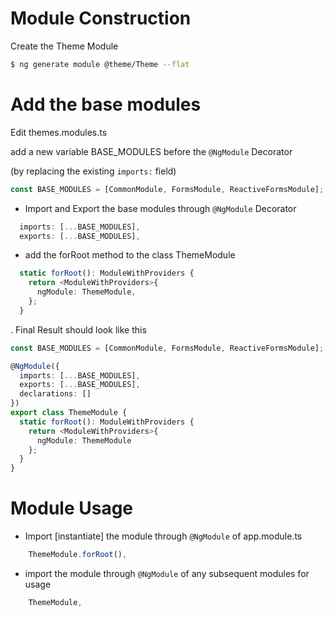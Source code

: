 # Module Construction

Create the Theme Module

```bash
$ ng generate module @theme/Theme --flat
```

# Add the base modules

Edit themes.modules.ts

add a new variable BASE_MODULES before the `@NgModule` Decorator 

(by replacing the existing `imports:` field)

```Typescript
const BASE_MODULES = [CommonModule, FormsModule, ReactiveFormsModule];
```

* Import and Export the base modules through `@NgModule` Decorator

```Typescript
  imports: [...BASE_MODULES],
  exports: [...BASE_MODULES],
```

* add the forRoot method to the class ThemeModule

```Typescript
  static forRoot(): ModuleWithProviders {
    return <ModuleWithProviders>{
      ngModule: ThemeModule,
    };
  }

```

. Final Result should look like this

```Typescript
const BASE_MODULES = [CommonModule, FormsModule, ReactiveFormsModule];

@NgModule({
  imports: [...BASE_MODULES],
  exports: [...BASE_MODULES],
  declarations: []
})
export class ThemeModule {
  static forRoot(): ModuleWithProviders {
    return <ModuleWithProviders>{
      ngModule: ThemeModule
    };
  }
}
```

# Module Usage

* Import [instantiate] the module through `@NgModule` of app.module.ts

```Typescript
    ThemeModule.forRoot(),
```

* import the module through `@NgModule` of any subsequent modules for usage

```Typescript
    ThemeModule,
```
